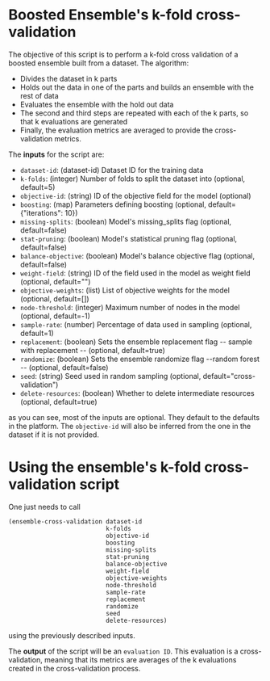 # Boosted Ensemble's k-fold cross-validation

The objective of this script is to perform a k-fold cross validation of a
boosted ensemble built from a dataset. The algorithm:

- Divides the dataset in k parts
- Holds out the data in one of the parts and builds an ensemble with the rest
  of data
- Evaluates the ensemble with the hold out data
- The second and third steps are repeated with each of the k parts, so that
  k evaluations are generated
- Finally, the evaluation metrics are averaged to provide the cross-validation
  metrics.

The **inputs** for the script are:

* `dataset-id`: (dataset-id) Dataset ID for the training data
* `k-folds`: (integer) Number of folds to split the dataset into (optional, default=5)
* `objective-id`: (string) ID of the objective field for the model (optional)
* `boosting`: (map) Parameters defining boosting (optional, default={"iterations": 10})
* `missing-splits`: (boolean) Model's missing_splits flag (optional, default=false)
* `stat-pruning`: (boolean) Model's statistical pruning flag (optional, default=false)
* `balance-objective`: (boolean) Model's balance objective flag (optional, default=false)
* `weight-field`: (string) ID of the field used in the model as weight field (optional, default="")
* `objective-weights`: (list) List of objective weights for the model (optional, default=[])
* `node-threshold`: (integer) Maximum number of nodes in the model (optional, default=-1)
* `sample-rate`: (number) Percentage of data used in sampling (optional, default=1)
* `replacement`: (boolean) Sets the ensemble replacement flag -- sample with replacement -- (optional, default=true)
* `randomize`: (boolean) Sets the ensemble randomize flag --random forest -- (optional, default=false)
* `seed`: (string) Seed used in random sampling (optional, default="cross-validation")
* `delete-resources`: (boolean) Whether to delete intermediate resources (optional, default=true)

as you can see, most of the inputs are optional. They default to the defaults
in the platform. The `objective-id` will also be inferred from the one in
the dataset if it is not provided.

# Using the ensemble's k-fold cross-validation script

One just needs to call

```
(ensemble-cross-validation dataset-id
                           k-folds
                           objective-id
                           boosting
                           missing-splits
                           stat-pruning
                           balance-objective
                           weight-field
                           objective-weights
                           node-threshold
                           sample-rate
                           replacement
                           randomize
                           seed
                           delete-resources)
```

using the previously described inputs.

The **output** of the script will be an `evaluation ID`. This evaluation is a
cross-validation, meaning that its metrics are averages of the k evaluations
created in the cross-validation process.

